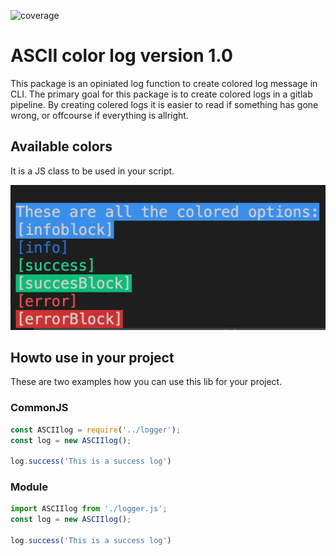 ![coverage](https://img.shields.io/badge/coverage-100%25-green)

# ASCII color log version 1.0
This package is an opiniated log function to create colored log message in CLI. The primary goal for this package is to create colored logs in a gitlab pipeline. By creating colered logs it is easier to read if something has gone wrong, or offcourse if everything is allright.

## Available colors
It is a JS class to be used in your script.

![available colors](available_colors.png)


## Howto use in your project
These are two examples how you can use this lib for your project.

### CommonJS
```javascript
const ASCIIlog = require('../logger');
const log = new ASCIIlog();

log.success('This is a success log')
```


### Module
```javascript
import ASCIIlog from './logger.js';
const log = new ASCIIlog();

log.success('This is a success log')
```